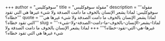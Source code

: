 +++
author = "سوفوكليس"
title = "مقولة سوفوكليس"
description = '''مقولة سوفوكليس: لماذا يشعر الإنسان بالخوف ما دامت الصدفة ولا شيء غيرها هي التي تقود خطاه؟'''
quote = '''لماذا يشعر الإنسان بالخوف ما دامت الصدفة ولا شيء غيرها هي التي تقود خطاه؟'''
slug = '''لماذا-يشعر-الإنسان-بالخوف-ما-دامت-الصدفة-ولا-شيء-غيرها-هي-التي-تقود-خطاه؟'''
+++
لماذا يشعر الإنسان بالخوف ما دامت الصدفة ولا شيء غيرها هي التي تقود خطاه؟
